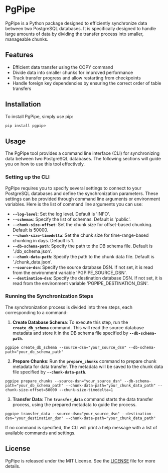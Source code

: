 # PgPipe

PgPipe is a Python package designed to efficiently synchronize data between two PostgreSQL databases. 
It is specifically designed to handle large amounts of data by dividing the transfer process into smaller, 
manageable chunks.

## Features

- Efficient data transfer using the COPY command
- Divide data into smaller chunks for improved performance
- Track transfer progress and allow restarting from checkpoints
- Handle foreign key dependencies by ensuring the correct order of table transfers

## Installation

To install PgPipe, simply use pip:

```bash
pip install pgpipe
```

## Usage

The PgPipe tool provides a command line interface (CLI) for synchronizing data between two PostgreSQL databases. The 
following sections will guide you on how to use this tool effectively.

### Setting up the CLI

PgPipe requires you to specify several settings to connect to your PostgreSQL databases and define the synchronization parameters. These settings can be provided through command line arguments or environment variables. Here is the list of command line arguments you can use:

- **`--log-level`**: Set the log level. Default is 'INFO'.
- **`--schemas`**: Specify the list of schemas. Default is 'public'.
- **`--chunk-size-offset`**: Set the chunk size for offset-based chunking. Default is 50000.
- **`--chunk-size-timedelta`**: Set the chunk size for time-range-based chunking in days. Default is 1.
- **`--db-schema-path`**: Specify the path to the DB schema file. Default is './db_schema.json'.
- **`--chunk-data-path`**: Specify the path to the chunk data file. Default is './chunk_data.json'.
- **`--source-dsn`**: Specify the source database DSN. If not set, it is read from the environment variable 'PGPIPE_SOURCE_DSN'.
- **`--destination-dsn`**: Specify the destination database DSN. If not set, it is read from the environment variable 'PGPIPE_DESTINATION_DSN'.

### Running the Synchronization Steps

The synchronization process is divided into three steps, each corresponding to a command:

1. **Create Database Schema**: To execute this step, run the **`create_db_schema`** command. This will read the source database metadata and store it in the DB schema file specified by **`--db-schema-path`**.

```commandline
pgpipe create_db_schema --source-dsn="your_source_dsn" --db-schema-path="your_db_schema_path"
```

2. **Prepare Chunks**: Run the **`prepare_chunks`** command to prepare chunk metadata for data transfer. The metadata will be saved to the chunk data file specified by **`--chunk-data-path`**.

```commandline
pgpipe prepare_chunks --source-dsn="your_source_dsn" --db-schema-path="your_db_schema_path" --chunk-data-path="your_chunk_data_path" --chunk-size-offset=50000 --chunk-size-timedelta=1
```

3. **Transfer Data**: The **`transfer_data`** command starts the data transfer process, using the prepared metadata to guide the process.

```commandline
pgpipe transfer_data --source-dsn="your_source_dsn" --destination-dsn="your_destination_dsn" --chunk-data-path="your_chunk_data_path"
```

If no command is specified, the CLI will print a help message with a list of available commands and settings.

## License

PgPipe is released under the MIT License. See the [LICENSE](./LICENSE) file for more details. 